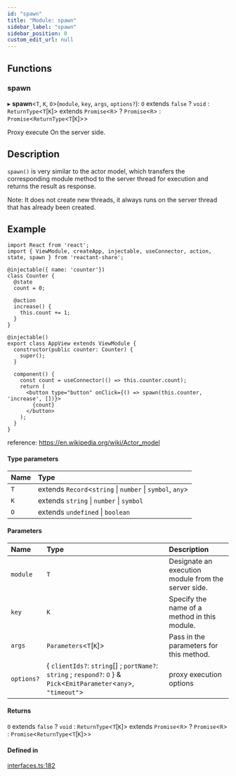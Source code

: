 ```yaml
---
id: "spawn"
title: "Module: spawn"
sidebar_label: "spawn"
sidebar_position: 0
custom_edit_url: null
---
```


## Functions

### spawn

▸ **spawn**<`T`, `K`, `O`\>(`module`, `key`, `args`, `options?`): `O` extends ``false`` ? `void` : `ReturnType`<`T`[`K`]\> extends `Promise`<`R`\> ? `Promise`<`R`\> : `Promise`<`ReturnType`<`T`[`K`]\>\>

Proxy execute On the server side.

## Description

`spawn()` is very similar to the actor model,
 which transfers the corresponding module method to the server thread for execution and returns the result as response.

Note: It does not create new threads, it always runs on the server thread that has already been created.

## Example

```tsx
import React from 'react';
import { ViewModule, createApp, injectable, useConnector, action, state, spawn } from 'reactant-share';

@injectable({ name: 'counter'})
class Counter {
  @state
  count = 0;

  @action
  increase() {
    this.count += 1;
  }
}

@injectable()
export class AppView extends ViewModule {
  constructor(public counter: Counter) {
    super();
  }

  component() {
    const count = useConnector(() => this.counter.count);
    return (
      <button type="button" onClick={() => spawn(this.counter, 'increase', [])}>
        {count}
      </button>
    );
  }
}
```
reference: https://en.wikipedia.org/wiki/Actor_model

#### Type parameters

| Name | Type |
| :------ | :------ |
| `T` | extends `Record`<`string` \| `number` \| `symbol`, `any`\> |
| `K` | extends `string` \| `number` \| `symbol` |
| `O` | extends `undefined` \| `boolean` |

#### Parameters

| Name | Type | Description |
| :------ | :------ | :------ |
| `module` | `T` | Designate an execution module from the server side. |
| `key` | `K` | Specify the name of a method in this module. |
| `args` | `Parameters`<`T`[`K`]\> | Pass in the parameters for this method. |
| `options?` | { `clientIds?`: `string`[] ; `portName?`: `string` ; `respond?`: `O`  } & `Pick`<`EmitParameter`<`any`\>, ``"timeout"``\> | proxy execution options |

#### Returns

`O` extends ``false`` ? `void` : `ReturnType`<`T`[`K`]\> extends `Promise`<`R`\> ? `Promise`<`R`\> : `Promise`<`ReturnType`<`T`[`K`]\>\>

#### Defined in

[interfaces.ts:182](https://github.com/unadlib/reactant/blob/8deee953/packages/reactant-share/src/interfaces.ts#L182)
